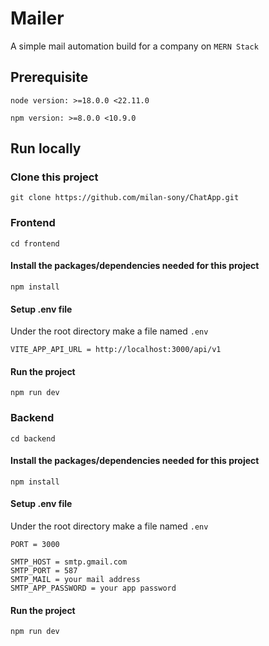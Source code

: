 # Mailer

A simple mail automation build for a company on `MERN Stack`

## Prerequisite

`node version: >=18.0.0 <22.11.0`

`npm version: >=8.0.0 <10.9.0`

## Run locally

### Clone this project

```
git clone https://github.com/milan-sony/ChatApp.git
```

### Frontend

```
cd frontend
```

#### Install the packages/dependencies needed for this project

```
npm install
```

#### Setup .env file

Under the root directory make a file named `.env`

```
VITE_APP_API_URL = http://localhost:3000/api/v1
```

#### Run the project

```
npm run dev
```

### Backend

```
cd backend
```

#### Install the packages/dependencies needed for this project

```
npm install
```

#### Setup .env file

Under the root directory make a file named `.env`

```
PORT = 3000

SMTP_HOST = smtp.gmail.com
SMTP_PORT = 587
SMTP_MAIL = your mail address
SMTP_APP_PASSWORD = your app password
```

#### Run the project

```
npm run dev
```
